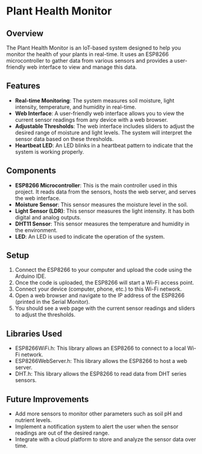# Plant Health Monitor

## Overview

The Plant Health Monitor is an IoT-based system designed to help you monitor the health of your plants in real-time. It uses an ESP8266 microcontroller to gather data from various sensors and provides a user-friendly web interface to view and manage this data.

## Features

- **Real-time Monitoring**: The system measures soil moisture, light intensity, temperature, and humidity in real-time.
- **Web Interface**: A user-friendly web interface allows you to view the current sensor readings from any device with a web browser.
- **Adjustable Thresholds**: The web interface includes sliders to adjust the desired range of moisture and light levels. The system will interpret the sensor data based on these thresholds.
- **Heartbeat LED**: An LED blinks in a heartbeat pattern to indicate that the system is working properly.

## Components

- **ESP8266 Microcontroller**: This is the main controller used in this project. It reads data from the sensors, hosts the web server, and serves the web interface.
- **Moisture Sensor**: This sensor measures the moisture level in the soil.
- **Light Sensor (LDR)**: This sensor measures the light intensity. It has both digital and analog outputs.
- **DHT11 Sensor**: This sensor measures the temperature and humidity in the environment.
- **LED**: An LED is used to indicate the operation of the system.

## Setup

1. Connect the ESP8266 to your computer and upload the code using the Arduino IDE.
2. Once the code is uploaded, the ESP8266 will start a Wi-Fi access point.
3. Connect your device (computer, phone, etc.) to this Wi-Fi network.
4. Open a web browser and navigate to the IP address of the ESP8266 (printed in the Serial Monitor).
5. You should see a web page with the current sensor readings and sliders to adjust the thresholds.

## Libraries Used

- ESP8266WiFi.h: This library allows an ESP8266 to connect to a local Wi-Fi network.
- ESP8266WebServer.h: This library allows the ESP8266 to host a web server.
- DHT.h: This library allows the ESP8266 to read data from DHT series sensors.

## Future Improvements

- Add more sensors to monitor other parameters such as soil pH and nutrient levels.
- Implement a notification system to alert the user when the sensor readings are out of the desired range.
- Integrate with a cloud platform to store and analyze the sensor data over time.

